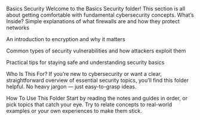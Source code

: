 Basics Security
Welcome to the Basics Security folder! This section is all about getting comfortable with fundamental cybersecurity concepts.
What’s Inside?
Simple explanations of what firewalls are and how they protect networks

An introduction to encryption and why it matters

Common types of security vulnerabilities and how attackers exploit them

Practical tips for staying safe and understanding security basics

Who Is This For?
If you’re new to cybersecurity or want a clear, straightforward overview of essential security topics, you’ll find this folder helpful. No heavy jargon — just easy-to-grasp ideas.

How To Use This Folder
Start by reading the notes and guides in order, or pick topics that catch your eye. Try to relate concepts to real-world examples or your own experiences to make them stick.


